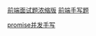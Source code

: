 [前端面试题浓缩版](https://www.cnblogs.com/guibi/p/16555330.html)
[前端手写题](https://sunny-117.github.io/mini-anything-docs/)

[promise并发手写](https://www.cnblogs.com/echolun/p/15906939.html)
